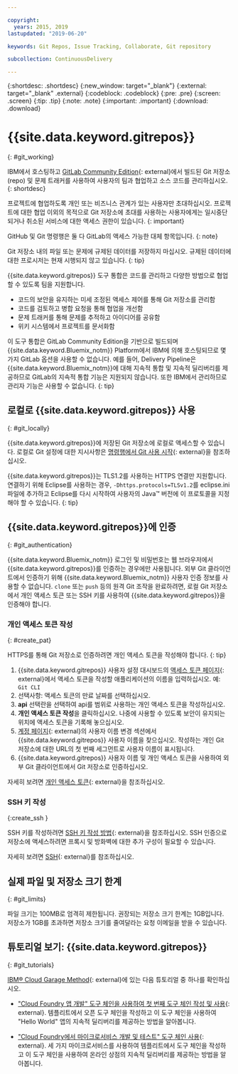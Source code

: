 ```yaml
---

copyright:
  years: 2015, 2019
lastupdated: "2019-06-20"

keywords: Git Repos, Issue Tracking, Collaborate, Git repository

subcollection: ContinuousDelivery

---
```


{:shortdesc: .shortdesc}
{:new_window: target="_blank"}
{:external: target="_blank" .external}
{:codeblock: .codeblock}
{:pre: .pre}
{:screen: .screen}
{:tip: .tip}
{:note: .note}
{:important: .important}
{:download: .download}

# {{site.data.keyword.gitrepos}}
{: #git_working}

IBM에서 호스팅하고 [GitLab Community Edition](https://about.gitlab.com/){: external}에서 빌드된 Git 저장소(repo) 및 문제 트래커를 사용하여 사용자의 팀과 협업하고 소스 코드를 관리하십시오.
{: shortdesc}

프로젝트에 협업하도록 개인 또는 비즈니스 관계가 있는 사용자만 초대하십시오. 프로젝트에 대한 협업 이외의 목적으로 Git 저장소에 초대를 사용하는 사용자에게는 일시중단되거나 취소된 서비스에 대한 액세스 권한이 있습니다.
{: important}

GitHub 및 Git 명령행은 둘 다 GitLab의 액세스 가능한 대체 항목입니다.
{: note}

Git 저장소 내의 파일 또는 문제에 규제된 데이터를 저장하지 마십시오. 규제된 데이터에 대한 프로시저는 현재 시행되지 않고 있습니다.
{: tip}

{{site.data.keyword.gitrepos}} 도구 통합은 코드를 관리하고 다양한 방법으로 협업할 수 있도록 팀을 지원합니다.
   * 코드의 보안을 유지하는 미세 조정된 액세스 제어를 통해 Git 저장소를 관리함
   * 코드를 검토하고 병합 요청을 통해 협업을 개선함
   * 문제 트래커를 통해 문제를 추적하고 아이디어를 공유함
   * 위키 시스템에서 프로젝트를 문서화함

이 도구 통합은 GitLab Community Edition을 기반으로 빌드되며 {{site.data.keyword.Bluemix_notm}} Platform에서 IBM에 의해 호스팅되므로 몇 가지 GitLab 옵션을 사용할 수 없습니다. 예를 들어, Delivery Pipeline은 {{site.data.keyword.Bluemix_notm}}에 대해 지속적 통합 및 지속적 딜리버리를 제공하므로 GitLab의 지속적 통합 기능은 지원되지 않습니다. 또한 IBM에서 관리하므로 관리자 기능은 사용할 수 없습니다.
{: tip}


## 로컬로 {{site.data.keyword.gitrepos}} 사용
{: #git_locally}

{{site.data.keyword.gitrepos}}에 저장된 Git 저장소에 로컬로 액세스할 수 있습니다. 로컬로 Git 설정에 대한 지시사항은 [명령행에서 Git 사용 시작](https://us-south.git.cloud.ibm.com/help/gitlab-basics/start-using-git){: external}을 참조하십시오.

{{site.data.keyword.gitrepos}}는 TLS1.2를 사용하는 HTTPS 연결만 지원합니다. 연결하기 위해 Eclipse를 사용하는 경우, `-Dhttps.protocols=TLSv1.2`를 eclipse.ini 파일에 추가하고 Eclipse를 다시 시작하여 사용자의 Java&trade; 버전에 이 프로토콜을 지정해야 할 수 있습니다.
{: tip}

## {{site.data.keyword.gitrepos}}에 인증
{: #git_authentication}

{{site.data.keyword.Bluemix_notm}} 로그인 및 비밀번호는 웹 브라우저에서 {{site.data.keyword.gitrepos}}를 인증하는 경우에만 사용됩니다. 외부 Git 클라이언트에서 인증하기 위해 {{site.data.keyword.Bluemix_notm}} 사용자 인증 정보를 사용할 수 없습니다.  `clone` 또는 `push` 등의 원격 Git 조작을 완료하려면, 로컬 Git 저장소에서 개인 액세스 토큰 또는 SSH 키를 사용하여 {{site.data.keyword.gitrepos}}을 인증해야 합니다.

### 개인 액세스 토큰 작성
{: #create_pat}

HTTPS를 통해 Git 저장소로 인증하려면 개인 액세스 토큰을 작성해야 합니다.
{: tip}

1. {{site.data.keyword.gitrepos}} 사용자 설정 대시보드의 [액세스 토큰 페이지](https://us-south.git.cloud.ibm.com/profile/personal_access_tokens){: external}에서 액세스 토큰을 작성할 애플리케이션의 이름을 입력하십시오. 예: `Git CLI`
1. 선택사항: 액세스 토큰의 만료 날짜를 선택하십시오.
1. **api** 선택란을 선택하여 api를 범위로 사용하는 개인 액세스 토큰을 작성하십시오.
1. **개인 액세스 토큰 작성**을 클릭하십시오. 나중에 사용할 수 있도록 보안이 유지되는 위치에 액세스 토큰을 기록해 놓으십시오.
1. [계정 페이지](https://us-south.git.cloud.ibm.com/profile/account){: external}의 사용자 이름 변경 섹션에서 {{site.data.keyword.gitrepos}} 사용자 이름을 찾으십시오. 작성하는 개인 Git 저장소에 대한 URL의 첫 번째 세그먼트로 사용자 이름이 표시됩니다.
1. {{site.data.keyword.gitrepos}} 사용자 이름 및 개인 액세스 토큰을 사용하여 외부 Git 클라이언트에서 Git 저장소로 인증하십시오.

자세히 보려면 [개인 액세스 토큰](https://us-south.git.cloud.ibm.com/help/api/README.html#personal-access-tokens){: external}을 참조하십시오.

### SSH 키 작성  
{:create_ssh }

SSH 키를 작성하려면 [SSH 키 작성 방법](https://us-south.git.cloud.ibm.com/help/gitlab-basics/create-your-ssh-keys){: external}을 참조하십시오. SSH 인증으로 저장소에 액세스하려면 프록시 및 방화벽에 대한 추가 구성이 필요할 수 있습니다.

자세히 보려면 [SSH](https://us-south.git.cloud.ibm.com/help/ssh/README){: external}를 참조하십시오.

## 실제 파일 및 저장소 크기 한계
{: #git_limits}

파일 크기는 100MB로 엄격히 제한됩니다. 권장되는 저장소 크기 한계는 1GB입니다. 저장소가 1GB를 초과하면 저장소 크기를 줄여달라는 요청 이메일을 받을 수 있습니다.

## 튜토리얼 보기: {{site.data.keyword.gitrepos}}
{: #git_tutorials}

[IBM&reg; Cloud Garage Method](https://www.ibm.com/cloud/garage){: external}에 있는 다음 튜토리얼 중 하나를 확인하십시오.

  * ["Cloud Foundry 앱 개발" 도구 체인을 사용하여 첫 번째 도구 체인 작성 및 사용](https://www.ibm.com/cloud/garage/tutorials/introduce-develop-cloud-foundry-app-toolchain){: external}. 템플리트에서 오픈 도구 체인을 작성하고 이 도구 체인을 사용하여 "Hello World" 앱의 지속적 딜리버리를 제공하는 방법을 알아봅니다.

  * ["Cloud Foundry에서 마이크로서비스 개발 및 테스트" 도구 체인 사용](https://www.ibm.com/cloud/garage/tutorials/use-develop-test-microservices-on-cloud-foundry-toolchain){: external}. 세 가지 마이크로서비스를 사용하여 템플리트에서 도구 체인을 작성하고 이 도구 체인을 사용하여 온라인 상점의 지속적 딜리버리를 제공하는 방법을 알아봅니다.
